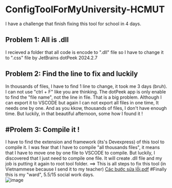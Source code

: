 # ConfigToolForMyUniversity-HCMUT
I have a challenge that finish fixing this tool for school in 4 days.
## Problem 1: All is .dll
I recieved a folder that all code is encode to ".dll" file so I have to change it to ".css" file by JetBrains dotPeek 2024.2.7
## Problem 2: Find the line to fix and luckily
In thousands of files, I have to find 1 line to change, it took me 3 days (bruh). I can not use "ctrl + F" like you are thinking. The dotPeek app is only enable to find the "file name", not the line in file. That is a big problem. Although I can export it to VSCODE but again I can not export all files in one time, It needs one by one. And as you kkow, thousands of files, I don't have enough time. But luckily, in that beautiful afternoon, some how I found it !
## #Prolem 3: Compile it !
I have to find the extension and framework (its's Devexpress) of this tool to compile it. I was fear that I have to compile "all thousands files", it means that I have to move one by one file to VSCODE to compile. But luckily, I discovered that I just need to compile one file. It will create .dll file and my job is putting it again to root tool folder.
==> This is all steps to fix this tool (in Vietnammese because I send it to my teacher) [Các bước sửa lỗi.pdf](https://github.com/user-attachments/files/19049890/Cac.b.c.s.a.l.i.pdf)
#Finally this is my "ward", 5.5/15 social work days.  
![image](https://github.com/user-attachments/assets/7eff0ba5-a99a-4701-a137-42f24d6720a5)
